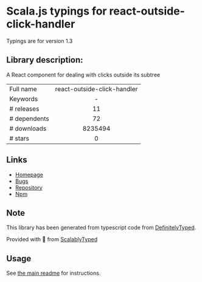 
# Scala.js typings for react-outside-click-handler

Typings are for version 1.3

## Library description:
A React component for dealing with clicks outside its subtree

|                    |                 |
| ------------------ | :-------------: |
| Full name          | react-outside-click-handler |
| Keywords           | - |
| # releases         | 11 |
| # dependents       | 72 |
| # downloads        | 8235494 |
| # stars            | 0 |

## Links
- [Homepage](https://github.com/airbnb/react-outside-click-handler#readme)
- [Bugs](https://github.com/airbnb/react-outside-click-handler/issues)
- [Repository](https://github.com/airbnb/react-outside-click-handler)
- [Npm](https://www.npmjs.com/package/react-outside-click-handler)
    


## Note
This library has been generated from typescript code from [DefinitelyTyped](https://definitelytyped.org).

Provided with :purple_heart: from [ScalablyTyped](https://github.com/oyvindberg/ScalablyTyped)

## Usage
See [the main readme](../../readme.md) for instructions.


